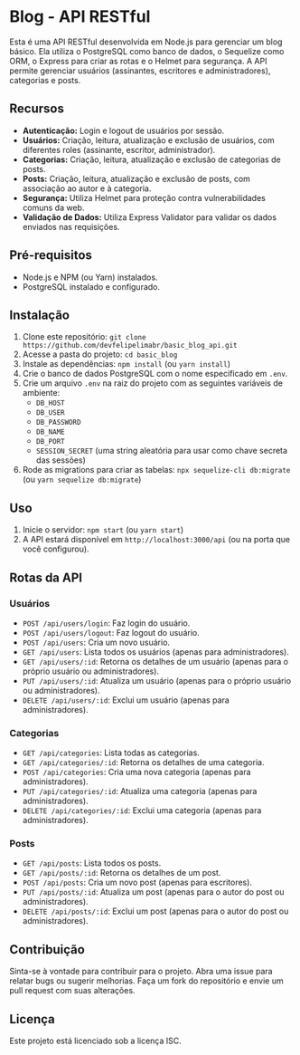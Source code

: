 # Blog - API RESTful

Esta é uma API RESTful desenvolvida em Node.js para gerenciar um blog básico. Ela utiliza o PostgreSQL como banco de dados, o Sequelize como ORM, o Express para criar as rotas e o Helmet para segurança. A API permite gerenciar usuários (assinantes, escritores e administradores), categorias e posts.

## Recursos

- **Autenticação:** Login e logout de usuários por sessão.
- **Usuários:** Criação, leitura, atualização e exclusão de usuários, com diferentes roles (assinante, escritor, administrador).
- **Categorias:** Criação, leitura, atualização e exclusão de categorias de posts.
- **Posts:** Criação, leitura, atualização e exclusão de posts, com associação ao autor e à categoria.
- **Segurança:** Utiliza Helmet para proteção contra vulnerabilidades comuns da web.
- **Validação de Dados:** Utiliza Express Validator para validar os dados enviados nas requisições.

## Pré-requisitos

- Node.js e NPM (ou Yarn) instalados.
- PostgreSQL instalado e configurado.

## Instalação

1. Clone este repositório: `git clone https://github.com/devfelipelimabr/basic_blog_api.git`
2. Acesse a pasta do projeto: `cd basic_blog`
3. Instale as dependências: `npm install` (ou `yarn install`)
4. Crie o banco de dados PostgreSQL com o nome especificado em `.env`.
5. Crie um arquivo `.env` na raiz do projeto com as seguintes variáveis de ambiente:
    - `DB_HOST`
    - `DB_USER`
    - `DB_PASSWORD`
    - `DB_NAME`
    - `DB_PORT`
    - `SESSION_SECRET` (uma string aleatória para usar como chave secreta das sessões)
6. Rode as migrations para criar as tabelas: `npx sequelize-cli db:migrate` (ou `yarn sequelize db:migrate`)

## Uso

1. Inicie o servidor: `npm start` (ou `yarn start`)
2. A API estará disponível em `http://localhost:3000/api` (ou na porta que você configurou).

## Rotas da API

### Usuários

- `POST /api/users/login`: Faz login do usuário.
- `POST /api/users/logout`: Faz logout do usuário.
- `POST /api/users`: Cria um novo usuário.
- `GET /api/users`: Lista todos os usuários (apenas para administradores).
- `GET /api/users/:id`: Retorna os detalhes de um usuário (apenas para o próprio usuário ou administradores).
- `PUT /api/users/:id`: Atualiza um usuário (apenas para o próprio usuário ou administradores).
- `DELETE /api/users/:id`: Exclui um usuário (apenas para administradores).

### Categorias

- `GET /api/categories`: Lista todas as categorias.
- `GET /api/categories/:id`: Retorna os detalhes de uma categoria.
- `POST /api/categories`: Cria uma nova categoria (apenas para administradores).
- `PUT /api/categories/:id`: Atualiza uma categoria (apenas para administradores).
- `DELETE /api/categories/:id`: Exclui uma categoria (apenas para administradores).

### Posts

- `GET /api/posts`: Lista todos os posts.
- `GET /api/posts/:id`: Retorna os detalhes de um post.
- `POST /api/posts`: Cria um novo post (apenas para escritores).
- `PUT /api/posts/:id`: Atualiza um post (apenas para o autor do post ou administradores).
- `DELETE /api/posts/:id`: Exclui um post (apenas para o autor do post ou administradores).

## Contribuição

Sinta-se à vontade para contribuir para o projeto. Abra uma issue para relatar bugs ou sugerir melhorias. Faça um fork do repositório e envie um pull request com suas alterações.

## Licença

Este projeto está licenciado sob a licença ISC.